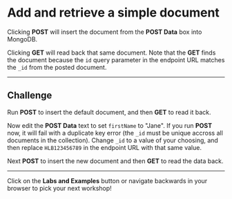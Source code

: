 # Add and retrieve a simple document

Clicking **POST** will insert the document from the **POST Data** box into MongoDB. 

Clicking **GET** will read back that same document. Note that the **GET** finds the document because the `id` query parameter in the endpoint URL matches the `_id` from the posted document.

---

## Challenge

Run **POST** to insert the default document, and then **GET** to read it back.

Now edit the **POST Data** text to set `firstName` to "Jane". If you run **POST** now, it will fail with a duplicate key error (the `_id` must be unique accross all documents in the collection). Change `_id` to a value of your choosing, and then replace `HLB123456789` in the endpoint URL with that same value.

Next **POST** to insert the new document and then **GET** to read the data back.

---

Click on the **Labs and Examples** button or navigate backwards in your browser to pick your next workshop!